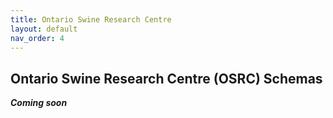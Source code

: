 ```yaml
---
title: Ontario Swine Research Centre
layout: default
nav_order: 4
---
```


## Ontario Swine Research Centre (OSRC) Schemas

***Coming soon***
